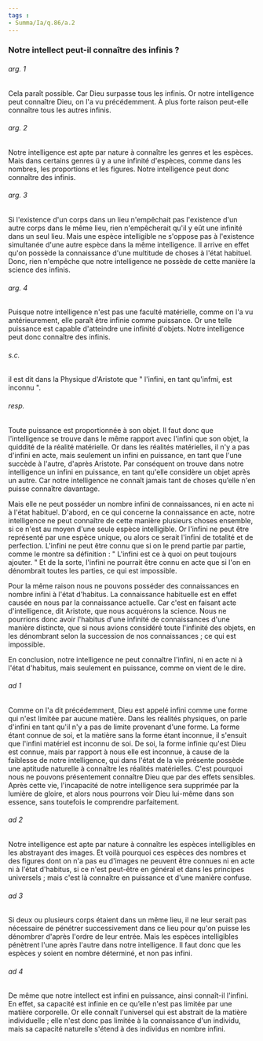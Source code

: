 ```yaml
---
tags : 
- Summa/Ia/q.86/a.2
---
```


### Notre intellect peut-il connaître des infinis ?



###### arg. 1
Cela paraît possible. Car Dieu surpasse tous les infinis. Or notre intelligence peut connaître Dieu, on l'a vu précédemment. À plus forte raison peut-elle connaître tous les autres infinis. 

###### arg. 2
Notre intelligence est apte par nature à connaître les genres et les espèces. Mais dans certains genres ü y a une infinité d'espèces, comme dans les nombres, les proportions et les figures. Notre intelligence peut donc connaître des infinis. 

###### arg. 3
Si l'existence d'un corps dans un lieu n'empêchait pas l'existence d'un autre corps dans le même lieu, rien n'empêcherait qu'il y eût une infinité dans un seul lieu. Mais une espèce intelligible ne s'oppose pas à l'existence simultanée d'une autre espèce dans la même intelligence. Il arrive en effet qu'on possède la connaissance d'une multitude de choses à l'état habituel. Donc, rien n'empêche que notre intelligence ne possède de cette manière la science des infinis. 

###### arg. 4
Puisque notre intelligence n'est pas une faculté matérielle, comme on l'a vu antérieurement, elle paraît être infinie comme puissance. Or une telle puissance est capable d'atteindre une infinité d'objets. Notre intelligence peut donc connaître des infinis. 

###### s.c.
il est dit dans la Physique d'Aristote que " l'infini, en tant qu'infmi, est inconnu ". 

###### resp.
Toute puissance est proportionnée à son objet. Il faut donc que l'intelligence se trouve dans le même rapport avec l'infini que son objet, la quiddité de la réalité matérielle. Or dans les réalités matérielles, il n'y a pas d'infini en acte, mais seulement un infini en puissance, en tant que l'une succède à l'autre, d'après Aristote. Par conséquent on trouve dans notre intelligence un infini en puissance, en tant qu'elle considère un objet après un autre. Car notre intelligence ne connaît jamais tant de choses qu’elle n'en puisse connaître davantage. 

Mais elle ne peut posséder un nombre infini de connaissances, ni en acte ni à l'état habituel. D'abord, en ce qui concerne la connaissance en acte, notre intelligence ne peut connaître de cette manière plusieurs choses ensemble, si ce n'est au moyen d'une seule espèce intelligible. Or l'infini ne peut être représenté par une espèce unique, ou alors ce serait l'infini de totalité et de perfection. L'infini ne peut être connu que si on le prend partie par partie, comme le montre sa définition : " L'infini est ce à quoi on peut toujours ajouter. " Et de la sorte, l'infini ne pourrait être connu en acte que si l'on en dénombrait toutes les parties, ce qui est impossible. 

Pour la même raison nous ne pouvons posséder des connaissances en nombre infini à l'état d'habitus. La connaissance habituelle est en effet causée en nous par la connaissance actuelle. Car c'est en faisant acte d'intelligence, dit Aristote, que nous acquérons la science. Nous ne pourrions donc avoir l'habitus d'une infinité de connaissances d'une manière distincte, que si nous avions considéré toute l'infinité des objets, en les dénombrant selon la succession de nos connaissances ; ce qui est impossible. 

En conclusion, notre intelligence ne peut connaître l'infini, ni en acte ni à l'état d'habitus, mais seulement en puissance, comme on vient de le dire. 

###### ad 1
Comme on l'a dit précédemment, Dieu est appelé infini comme une forme qui n'est limitée par aucune matière. Dans les réalités physiques, on parle d'infini en tant qu'il n'y a pas de limite provenant d'une forme. La forme étant connue de soi, et la matière sans la forme étant inconnue, il s'ensuit que l'infini matériel est inconnu de soi. De soi, la forme infinie qu'est Dieu est connue, mais par rapport à nous elle est inconnue, à cause de la faiblesse de notre intelligence, qui dans l'état de la vie présente possède une aptitude naturelle à connaître les réalités matérielles. C'est pourquoi nous ne pouvons présentement connaître Dieu que par des effets sensibles. Après cette vie, l'incapacité de notre intelligence sera supprimée par la lumière de gloire, et alors nous pourrons voir Dieu lui-même dans son essence, sans toutefois le comprendre parfaitement. 

###### ad 2
Notre intelligence est apte par nature à connaître les espèces intelligibles en les abstrayant des images. Et voilà pourquoi ces espèces des nombres et des figures dont on n'a pas eu d'images ne peuvent être connues ni en acte ni à l'état d'habitus, si ce n'est peut-être en général et dans les principes universels ; mais c'est là connaître en puissance et d'une manière confuse. 

###### ad 3
Si deux ou plusieurs corps étaient dans un même lieu, il ne leur serait pas nécessaire de pénétrer successivement dans ce lieu pour qu'on puisse les dénombrer d'après l'ordre de leur entrée. Mais les espèces intelligibles pénètrent l'une après l'autre dans notre intelligence. Il faut donc que les espèces y soient en nombre déterminé, et non pas infini. 

###### ad 4
De même que notre intellect est infini en puissance, ainsi connaît-il l'infini. En effet, sa capacité est infinie en ce qu’elle n'est pas limitée par une matière corporelle. Or elle connaît l'universel qui est abstrait de la matière individuelle ; elle n'est donc pas limitée à la connaissance d'un individu, mais sa capacité naturelle s'étend à des individus en nombre infini. 


